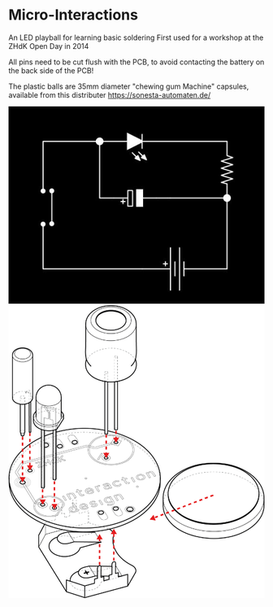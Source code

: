 # Micro-Interactions
An LED playball for learning basic soldering
First used for a workshop at the ZHdK Open Day in 2014

All pins need to be cut flush with the PCB, to avoid contacting the battery on the back side of the PCB!

The plastic balls are 35mm diameter "chewing gum Machine" capsules, available from this distributer
https://sonesta-automaten.de/

![Schematic](/RAW/schematic.jpg?raw=true)  
![Diagram of board](/RAW/poster.png?raw=true)  

